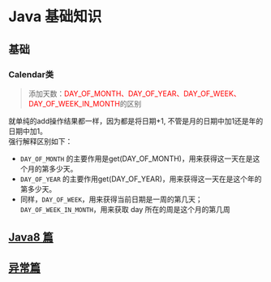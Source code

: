 # Java 基础知识

## 基础
### Calendar类
> 添加天数：<font color="red">DAY_OF_MONTH、DAY_OF_YEAR、DAY_OF_WEEK、DAY_OF_WEEK_IN_MONTH</font>的区别

就单纯的add操作结果都一样，因为都是将日期+1, 不管是月的日期中加1还是年的日期中加1。<br/>
强行解释区别如下：<br/>
- `DAY_OF_MONTH` 的主要作用是get(DAY_OF_MONTH)，用来获得这一天在是这个月的第多少天。
- `DAY_OF_YEAR` 的主要作用get(DAY_OF_YEAR)，用来获得这一天在是这个年的第多少天。
- 同样，`DAY_OF_WEEK`，用来获得当前日期是一周的第几天；`DAY_OF_WEEK_IN_MONTH`，用来获取 day 所在的周是这个月的第几周


## [Java8 篇](/java8)

## [异常篇](exception.md)

